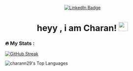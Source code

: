 <div id="header" align="center">
    <div id="badges">
    <a href="https://www.linkedin.com/in/charann06/">
      <img src="https://img.shields.io/badge/LinkedIn-blue?style=for-the-badge&logo=linkedin&logoColor=white" alt="LinkedIn Badge"/>
    </a>
  </div>

   <h1>
    heyy , i am Charan!  
    <img src="https://media.giphy.com/media/hvRJCLFzcasrR4ia7z/giphy.gif" width="30px"/>
  </h1>


</div display="flex">

<div>
<!-- 
[![Top Langs](https://github-readme-stats.vercel.app/api/top-langs/?username=charann29&layout=compact&theme=vision-friendly-dark)](https://github.com/anuraghazra/github-readme-stats) -->

### :fire: My Stats :
[![GitHub Streak](https://github-readme-streak-stats.herokuapp.com/?user=charann29&&theme=merko&border_radius=50&date_format=j%20M%5B%20Y%5D)](https://git.io/streak-stats)
  
![charann29's Top Languages](https://github-readme-stats.vercel.app/api/top-langs/?username=charann29&theme=default&show_icons=true&hide_border=true&layout=compact)
 </div>

